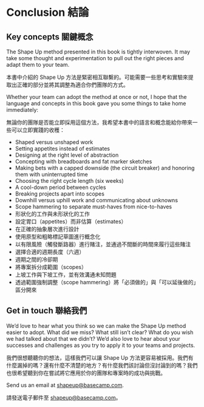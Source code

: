 # Conclusion 結論

## Key concepts 關鍵概念

The Shape Up method presented in this book is tightly interwoven. It may take some thought and experimentation to pull out the right pieces and adapt them to your team.

本書中介紹的 Shape Up 方法是緊密相互聯繫的。可能需要一些思考和實驗來提取出正確的部分並將其調整為適合你們團隊的方式。

Whether your team can adopt the method at once or not, I hope that the language and concepts in this book gave you some things to take home immediately:

無論你的團隊是否能立即採用這個方法，我希望本書中的語言和概念能給你帶來一些可以立即實踐的收穫：

- Shaped versus unshaped work
- Setting appetites instead of estimates
- Designing at the right level of abstraction
- Concepting with breadboards and fat marker sketches
- Making bets with a capped downside (the circuit breaker) and honoring them with uninterrupted time
- Choosing the right cycle length (six weeks)
- A cool-down period between cycles
- Breaking projects apart into scopes
- Downhill versus uphill work and communicating about unknowns
- Scope hammering to separate must-haves from nice-to-haves
- 形狀化的工作與未形狀化的工作
- 設定胃口（appetites）而非估算（estimates）
- 在正確的抽象層次進行設計
- 使用原型和粗略標記草圖進行概念化
- 以有限風險（觸發斷路器）進行賭注，並通過不間斷的時間來履行這些賭注
- 選擇合適的週期長度（六週）
- 週期之間的冷卻期
- 將專案拆分成範圍（scopes）
- 上坡工作與下坡工作，並有效溝通未知問題
- 透過範圍強制調整（scope hammering）將「必須做的」與「可以延後做的」區分開來

## Get in touch 聯絡我們

We’d love to hear what you think so we can make the Shape Up method easier to adopt. What did we miss? What still isn’t clear? What do you wish we had talked about that we didn’t? We’d also love to hear about your successes and challenges as you try to apply it to your teams and projects.

我們很想聽聽你的想法，這樣我們可以讓 Shape Up 方法更容易被採用。我們有什麼漏掉的嗎？還有什麼不清楚的地方？有什麼我們該討論但沒討論到的嗎？我們也很希望聽到你在嘗試將它應用於你的團隊和專案時的成功與挑戰。

Send us an email at [shapeup@basecamp.com](mailto:shapeup@basecamp.com).

請發送電子郵件至 [shapeup@basecamp.com](mailto:shapeup@basecamp.com)。

